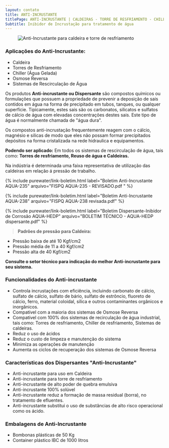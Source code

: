 ```yaml
---
layout: contato
title: ANTI-INCRUSTANTE
titlePage: ANTI-INCRUSTANTE | CALDEIRAS - TORRE DE RESFRIAMENTO - CHILLER - MEMBRANA DE OSMOSE    
Subtitle: Inibidor de Incrustação para tratamento de água
---
```

<figure class="figure">
  <img src="../../website/images/anti-incrustante_agua_caldeira_torre_resfriamento.jpg" class="figure-img img-fluid rounded" alt="Anti-Incrustante para caldeira e torre de resfriamento" style="max-width: 100%;" >
</figure>

### **Aplicações do Anti-Incrustante:**
>
- Caldeira
- Torres de Resfriamento
- Chiller (Água Gelada)
- Osmose Reversa
- Sistemas de Rescirculação de Água  
>

Os produtos **Anti-incrustante ou Dispersante** são compostos químicos ou formulações que possuem a propriedade de prevenir a deposição de sais contidos em água na forma de precipitado em tubos, tanques, ou qualquer superfície. Tipicamente, estes sais são os carbonatos, silicatos e sulfatos de cálcio de água com elevadas concentrações destes sais. Este tipo de água é normalmente chamada de "água dura".

Os compostos anti-incrustação frequentemente reagem com o cálcio, magnésio e silicas de modo que eles não possam formar precipitados depósitos na forma cristalizada na rede hidraulica e equipamentos.

**Podendo ser aplicado:** Em todos os sistemas de rescirculação de água, tais como: **Torres de resfriamento, Reuso de água e Caldeiras.**

Na indústria é determinada uma faixa representativa de utilização das caldeiras em relação á pressão de trabalho. 

>
{% include purewater/link-boletim.html 
   label="Boletim Anti-Incrustante AQUA-235" 
   arquivo="FISPQ AQUA-235 - REVISADO.pdf   " %}
>
>
{% include purewater/link-boletim.html 
   label="Boletim Anti-Incrustante AQUA-238" 
   arquivo="FISPQ AQUA-238 revisada.pdf" %}
>
 {% include purewater/link-boletim.html 
   label="Boletim Dispersante-Inibidor de Corrosão AQUA-HEDP" 
   arquivo="BOLETIM TÉCNICO - AQUA-HEDP dispersante.pdf" %}
 >

>**Padrões de pressão para Caldeira:** 
 - Pressão baixa de até 10 Kgf/cm2 
 - Pressão média de 11 a 40 Kgf/cm2
 - Pressão alta de 40 Kgf/cm2
 
**Consulte o setor técnico para indicação do melhor Anti-incrustante para seu sistema.**

### **Funcionalidades do Anti-incrustante**

- Controla incrustações com eficiência, incluindo carbonato de cálcio, sulfato de cálcio, sulfato de bário, sulfato de estrôncio, fluoreto de cálcio, ferro, material coloidal, sílica e outros contaminantes orgânicos e inorgânicos.
- Compatível com a maioria dos sistemas de Osmose Reversa
- Compatível com 100% dos sistemas de recirculação de água industrial, tais como: Torres de resfriamento, Chiller de resfriamento, Sistemas de caldeiras.
- Reduz o uso de ácidos 
- Reduz o custo de limpeza e manutenção do sistema 
- Minimiza as operações de manutenção 
- Aumenta os ciclos de recuperação dos sistemas de Osmose Reversa


### **Características dos Dispersantes "Anti-Incrustante"**

- Anti-incrustante para uso em Caldeira
- Anti-incrustante para torre de resfriamento
- Anti-incrustante de alto poder de quebra emulsiva
- Anti-incrustante 100% solúvel
- Anti-incrustante reduz a formação de massa residual (borra), no tratamento de efluentes.
- Anti-incrustante substitui o uso de substâncias de alto risco operacional como os ácido.

### **Embalagens de Anti-Incrustante**

- Bombonas plásticas de 50 Kg
- Container plástico IBC de 1000 litros


